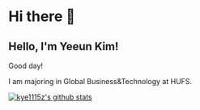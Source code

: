 # Hi there 👋

<!--
**kye1115z/kye1115z** is a ✨ _special_ ✨ repository because its `README.md` (this file) appears on your GitHub profile.

Here are some ideas to get you started:

- 🔭 I’m currently working on ...
- 🌱 I’m currently learning ...
- 👯 I’m looking to collaborate on ...
- 🤔 I’m looking for help with ...
- 💬 Ask me about ...
- 📫 How to reach me: ...
- 😄 Pronouns: ...
- ⚡ Fun fact: ...
-->
## Hello, I'm Yeeun Kim!

Good day!

I am majoring in Global Business&Technology at HUFS. 



 [![kye1115z's github stats](https://github-readme-stats.vercel.app/api?kye1115z=kye1115z)](https://github.com/kye1115z/github-readme-stats)
